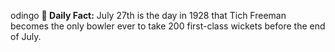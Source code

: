odingo
**<b>📌 Daily Fact:</b>** July 27th is the day in 1928 that Tich Freeman becomes the only bowler ever to take 200 first-class wickets before the end of July.
